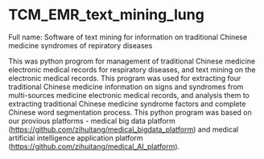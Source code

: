 # TCM_EMR_text_mining_lung
Full name: Software of text mining for information on traditional Chinese medicine syndromes of repiratory diseases

This was python progrom for management of traditional Chinese medicine electronic medical records for respiratory diseases, and text mining on the electronic medical records. This program was used for extracting four traditional Chinese medicine information on signs and syndromes from multi-sources medicine electronic medical records, and analysis them to extracting traditional Chinese medicine syndrome factors and complete Chinese word segmentation process. This python program was based on our provious platforms - medical big data platform (https://github.com/zihuitang/medical_bigdata_platform) and medical artificial intelligence application platform (https://github.com/zihuitang/medical_AI_platform).
